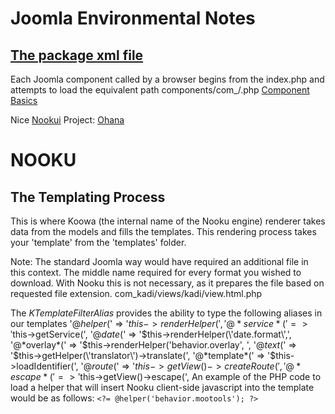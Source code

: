 # Joomla Environmental Notes

## [The package xml file](https://docs.joomla.org/Package)

Each Joomla component called by a browser begins from the index.php and attempts to load the equivalent path components/com_<name>/<name>.php
[Component Basics](https://docs.joomla.org/Absolute_Basics_of_How_a_Component_Functions)


Nice [Nookui](http://www.nooku.org/) Project: [Ohana](https://github.com/gagarine/ohanah/blob/master/site/components/com_ohanah/ohanah.php)



# NOOKU

## The Templating Process
 This is where Koowa (the internal name of the Nooku engine) renderer takes data from the models and fills the templates.
 This rendering process takes your 'template' from the 'templates' folder.
  
  
  Note: The standard Joomla way would have required an additional file in this context. The middle name required for every format you wished to download. With Nooku this is not necessary, as it
  prepares the file based on requested file extension.
   com_kadi/views/kadi/view.html.php
  
  
  The *KTemplateFilterAlias* provides the ability to type the following aliases in our templates
          '@*helper*('      => '$this->renderHelper(',
          '@*service*('     => '$this->getService(',
          '@*date*('        => '$this->renderHelper(\'date.format\',',
          '@*overlay*('     => '$this->renderHelper(\'behavior.overlay\', ',
          '@*text*('        => '$this->getHelper(\'translator\')->translate(',
          '@*template*('    => '$this->loadIdentifier(',
          '@*route*('       => '$this->getView()->createRoute(',
          '@*escape*('      => '$this->getView()->escape(',
  An example of the PHP code to load a helper that will insert Nooku client-side javascript into the template would be as follows:
  ``<?= @helper('behavior.mootools'); ?>``
  

